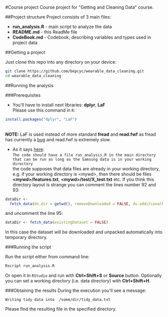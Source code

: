 #Course project
Course project for "Getting and Cleaning Data" course.

##Project structure
Project consists of 3 main files:

- **run_analysis.R** - main script to analyze the data
- **README.md** - this ReadMe file
- **CodeBook.md** - Codebook, describing variables and types used in project data

##Getting a project

Just clone this repo into any directory on your device:

```bash
git clone https://github.com/bepcyc/wearable_data_cleaning.git
cd wearable_data_cleaning
```

##Running the analysis

###Prerequisites

- You'll have to install next libraries: **dplyr**, **LaF** <br>
  Please use this command in `R`:
```r
install.packages("dplyr", "LaF")
```
  <br>**NOTE:** LaF is used instead of more standard **fread** and **read.fwf** as fread has currently a [bug](https://github.com/Rdatatable/data.table/issues/956) and read.fwf is extremely slow.
- As it says [here](https://class.coursera.org/getdata-015/human_grading/view/courses/973502/assessments/3/submissions):<br>
```The code should have a file run_analysis.R in the main directory that can be run as long as the Samsung data is in your working directory```<br>
  the code supposes that data files are already in your working directory, e.g. if your working directory is \<mywd\>, then there should be files __\<mywd\>/features.txt__, __\<mywd\>/test/X_test.txt__ etc.
  If you think this directory layout is strange you can comment the lines number 92 and 93:
```r
dataDir <-
  fetch_data(ds.dir = getwd(), removeDownloaded = FALSE, ds.additionalName = "")
```
  and uncomment the line 95:
  ```r
  dataDir <- fetch_data(existingDataset = FALSE)
  ```
  In this case the dataset will be downloaded and unpacked automatically into temporary directory.

###Running the script

Run the script either from command line:
```bash
Rscript run_analysis.R
```

Or open it in `RStudio` and run with **Ctrl+Shift+S** or **Source** button.
Optionally you can set a working directory (i.e. data directory) with **Ctrl+Shift+H**.

###Obtaining the results
During the execution you'll see a message:

```
Writing tidy data into  /some/dir/tidy_data.txt
```

Please find the resulting file in the specified directory.